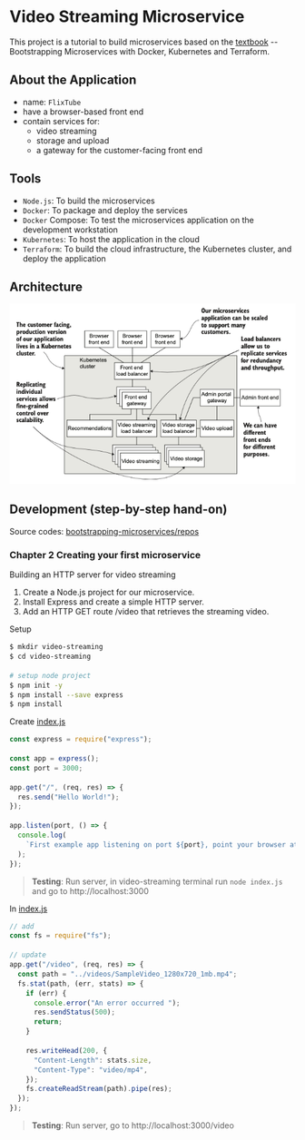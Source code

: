 # Video Streaming Microservice

This project is a tutorial to build microservices based on the [textbook](https://www.manning.com/books/bootstrapping-microservices-with-docker-kubernetes-and-terraform?a_aid=datawranglingwithjavascript&a_bid=f8e47dba) --Bootstrapping Microservices with Docker, Kubernetes and Terraform.

## About the Application

- name: `FlixTube`
- have a browser-based front end
- contain services for:
  - video streaming
  - storage and upload
  - a gateway for the customer-facing front end

## Tools

- `Node.js`: To build the microservices
- `Docker`: To package and deploy the services
- `Docker` Compose: To test the microservices application on the development workstation
- `Kubernetes`: To host the application in the cloud
- `Terraform`: To build the cloud infrastructure, the Kubernetes cluster, and deploy the application

## Architecture

![architecture](images/architecture.png)

## Development (step-by-step hand-on)

Source codes: [bootstrapping-microservices/repos](https://github.com/orgs/bootstrapping-microservices/repositories)

### Chapter 2 Creating your first microservice

Building an HTTP server for video streaming

1. Create a Node.js project for our microservice.
2. Install Express and create a simple HTTP server.
3. Add an HTTP GET route /video that retrieves the streaming video.

Setup

```bash
$ mkdir video-streaming
$ cd video-streaming

# setup node project
$ npm init -y
$ npm install --save express
$ npm install
```

Create [index.js](video-streaming/index.js)

```js
const express = require("express");

const app = express();
const port = 3000;

app.get("/", (req, res) => {
  res.send("Hello World!");
});

app.listen(port, () => {
  console.log(
    `First example app listening on port ${port}, point your browser at http://localhost:3000`
  );
});
```

> **Testing**: Run server, in video-streaming terminal run `node index.js` and go to http://localhost:3000

In [index.js](video-streaming/index.js)

```js
// add
const fs = require("fs");

// update
app.get("/video", (req, res) => {
  const path = "../videos/SampleVideo_1280x720_1mb.mp4";
  fs.stat(path, (err, stats) => {
    if (err) {
      console.error("An error occurred ");
      res.sendStatus(500);
      return;
    }

    res.writeHead(200, {
      "Content-Length": stats.size,
      "Content-Type": "video/mp4",
    });
    fs.createReadStream(path).pipe(res);
  });
});
```

> **Testing**: Run server, go to http://localhost:3000/video
